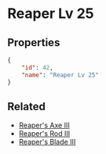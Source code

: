 # Reaper Lv 25

<no description available>

## Properties

```json
{
    "id": 42,
    "name": "Reaper Lv 25"
}
```

## Related

- [Reaper's Axe III](../items/1937-reaper-s-axe-iii.md)
- [Reaper's Rod III](../items/1938-reaper-s-rod-iii.md)
- [Reaper's Blade III](../items/1939-reaper-s-blade-iii.md)

